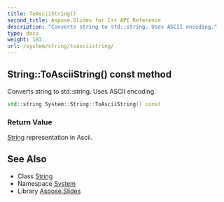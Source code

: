```yaml
---
title: ToAsciiString()
second_title: Aspose.Slides for C++ API Reference
description: "Converts string to std::string. Uses ASCII encoding."
type: docs
weight: 183
url: /system/string/toasciistring/
---
```

## String::ToAsciiString() const method


Converts string to std::string. Uses ASCII encoding.

```cpp
std::string System::String::ToAsciiString() const
```


### Return Value

[String](../) representation in Ascii.

## See Also

* Class [String](../)
* Namespace [System](../../)
* Library [Aspose.Slides](../../../)